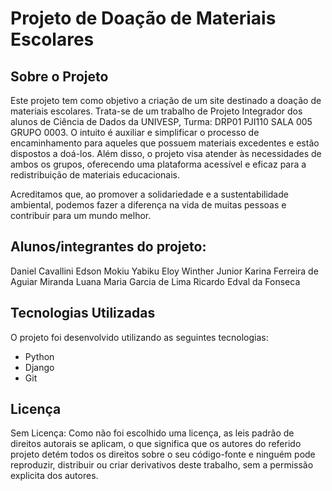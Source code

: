 # Projeto de Doação de Materiais Escolares

## Sobre o Projeto

Este projeto tem como objetivo a criação de um site destinado a doação de materiais escolares. 
Trata-se de um trabalho de Projeto Integrador dos alunos de Ciência de Dados da UNIVESP, Turma: DRP01 PJI110 SALA 005 GRUPO 0003. 
O intuito é auxiliar e simplificar o processo de encaminhamento para aqueles que possuem materiais excedentes e estão dispostos a doá-los. Além disso, o projeto visa atender às necessidades de ambos os grupos, oferecendo uma plataforma acessível e eficaz para a redistribuição de materiais educacionais.

Acreditamos que, ao promover a solidariedade e a sustentabilidade ambiental, podemos fazer a diferença na vida de muitas pessoas e contribuir para um mundo melhor.


## Alunos/integrantes do projeto:

Daniel Cavallini
Edson Mokiu Yabiku
Eloy Winther Junior
Karina Ferreira de Aguiar Miranda
Luana Maria Garcia de Lima
Ricardo Edval da Fonseca

## Tecnologias Utilizadas

O projeto foi desenvolvido utilizando as seguintes tecnologias:

- Python
- Django
- Git


## Licença

Sem Licença:
Como não foi escolhido uma licença, as leis padrão de direitos autorais se aplicam, o que significa que os autores do referido projeto detém todos os direitos sobre o seu código-fonte e ninguém pode reproduzir, distribuir ou criar derivativos deste trabalho, sem a permissão explicita dos autores. 
      
